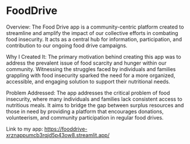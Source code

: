 # FoodDrive

Overview:
The Food Drive app is a community-centric platform created to streamline and amplify the impact of our collective efforts in combating food insecurity. It acts as a central hub for information, participation, and contribution to our ongoing food drive campaigns.

Why I Created It:
The primary motivation behind creating this app was to address the prevalent issue of food scarcity and hunger within our community. Witnessing the struggles faced by individuals and families grappling with food insecurity sparked the need for a more organized, accessible, and engaging solution to support their nutritional needs.

Problem Addressed:
The app addresses the critical problem of food insecurity, where many individuals and families lack consistent access to nutritious meals. It aims to bridge the gap between surplus resources and those in need by providing a platform that encourages donations, volunteerism, and community participation in regular food drives.


Link to my app: https://fooddrive-xrznappumcb3rqjd5p43ow8.streamlit.app/
